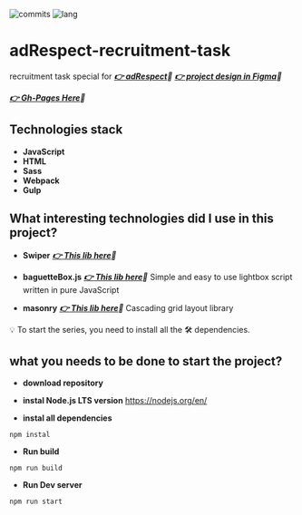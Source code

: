 ![commits](https://img.shields.io/github/last-commit/AntonOshurek/adRespect-recruitment-task?style=plastic)
![lang](https://img.shields.io/github/languages/top/AntonOshurek/adRespect-recruitment-task)


# adRespect-recruitment-task

recruitment task special for ***[:point_right: adRespect](https://adrespect.pl/):bank:***
***[:point_right: project design in Figma](https://www.figma.com/file/nwTC1VLqZuQ8qLllaPOgYu/Zadanie-rekrutacyjne-2023?type=design&node-id=0-1&mode=design&t=Wsq4JE8ut6gARjQt-0):bank:***

***[:point_right: Gh-Pages Here](https://antonoshurek.github.io/adRespect-recruitment-task/):bank:***


## Technologies stack

* **JavaScript**
* **HTML**
* **Sass**
* **Webpack**
* **Gulp**

## What interesting technologies did I use in this project?
* **Swiper**
***[:point_right: This lib here](https://swiperjs.com/):bank:***

* **baguetteBox.js**
***[:point_right: This lib here](https://feimosi.github.io/baguetteBox.js/):bank:***
Simple and easy to use lightbox script written in pure JavaScript

* **masonry**
***[:point_right: This lib here](https://masonry.desandro.com/layout):bank:***
Cascading grid layout library

:bulb: To start the series, you need to install all the :hammer_and_wrench: dependencies.

## what you needs to be done to start the project?

* **download repository**

* **instal Node.js LTS version**
https://nodejs.org/en/

* **instal all dependencies**

```
npm instal
```

* **Run build**

```
npm run build
```

* **Run Dev server**

```
npm run start
```
